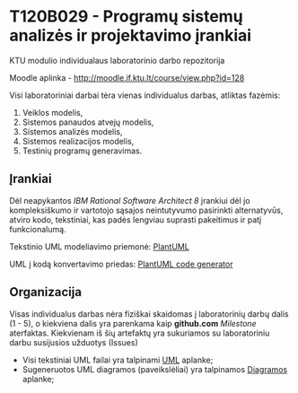 # T120B029 - Programų sistemų analizės ir projektavimo įrankiai

KTU modulio individualaus laboratorinio darbo repozitorija

Moodle aplinka - http://moodle.if.ktu.lt/course/view.php?id=128

Visi laboratoriniai darbai tėra vienas individualus darbas, atliktas fazėmis:
 1. Veiklos modelis,
 2. Sistemos panaudos atvejų modelis,
 3. Sistemos analizės modelis,
 4. Sistemos realizacijos modelis,
 5. Testinių programų generavimas.

## Įrankiai
Dėl neapykantos *IBM Rational Software Architect 8* įrankiui dėl jo kompleksiškumo ir vartotojo sąsajos neintutyvumo pasirinkti alternatyvūs, atviro kodo, tekstiniai, kas padės lengviau suprasti pakeitimus ir patį funkcionalumą.

Tekstinio UML modeliavimo priemonė: [PlantUML](http://plantuml.sourceforge.net/PlantUML_Language_Reference_Guide.pdf)

UML į kodą konvertavimo priedas: [PlantUML code generator](https://github.com/bafolts/plantuml-code-generator)

## Organizacija
Visas individualus darbas nėra fiziškai skaidomas į laboratorinių darbų dalis (1 - 5), o kiekviena dalis yra parenkama kaip **github.com** *Milestone* aterfaktas. Kiekvienam iš šių artefaktų yra sukuriamos su laboratoriniu darbu susijusios užduotys (Issues)

 - Visi tekstiniai UML failai yra talpinami [UML](UML) aplanke;
 - Sugeneruotos UML diagramos (paveikslėliai) yra talpinamos [Diagramos](Diagramos) aplanke;
